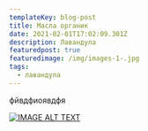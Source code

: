 ```yaml
---
templateKey: blog-post
title: Масла органик
date: 2021-02-01T17:02:09.301Z
description: Лавандула
featuredpost: true
featuredimage: /img/images-1-.jpg
tags:
  - лавандула
---
```

фйвдфиоявдфя

[![IMAGE ALT TEXT](http://img.youtube.com/vi/0rFPgRK1TTY/0.jpg)](http://www.youtube.com/watch?v=0rFPgRK1TTY "Video Title")